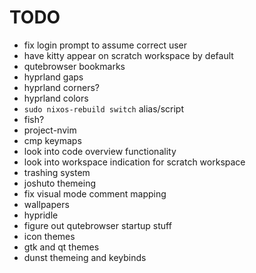 # TODO

- fix login prompt to assume correct user
- have kitty appear on scratch workspace by default
- qutebrowser bookmarks
- hyprland gaps
- hyprland corners?
- hyprland colors
- `sudo nixos-rebuild switch` alias/script
- fish?
- project-nvim
- cmp keymaps
- look into code overview functionality
- look into workspace indication for scratch workspace
- trashing system
- joshuto themeing
- fix visual mode comment mapping
- wallpapers
- hypridle
- figure out qutebrowser startup stuff
- icon themes
- gtk and qt themes
- dunst themeing and keybinds
